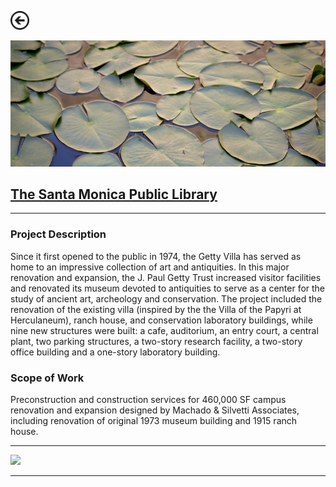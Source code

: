 [<img src="images/arrow_back.png?raw=true" width="30"/>](/construction/_index)

<img src="images/getty_2.png?raw=true"/>

## [The Santa Monica Public Library](https://www.smpl.org/)

---

### Project Description
Since it first opened to the public in 1974, the Getty Villa has served as home to an impressive collection of art and antiquities. In this major renovation and expansion, the J. Paul Getty Trust increased visitor facilities and renovated its museum devoted to antiquities to serve as a center for the study of ancient art, archeology and conservation. The project included the renovation of the existing villa (inspired by the the Villa of the Papyri at Herculaneum), ranch house, and conservation laboratory buildings, while nine new structures were built: a cafe, auditorium, an entry court, a central plant, two parking structures, a two-story research facility, a two-story office building and a one-story laboratory building.

### Scope of Work 
Preconstruction and construction services for 460,000 SF campus renovation and expansion designed by Machado & Silvetti Associates, including renovation of original 1973 museum building and 1915 ranch house.

---

<img src="images/getty_1.png?raw=true"/>

---

